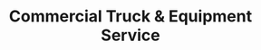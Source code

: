 ---
title: "Commercial Truck & Equipment Service"
url: /washington/commercial-truck-und-equipment-service/
shop: Autowerkstatt
---